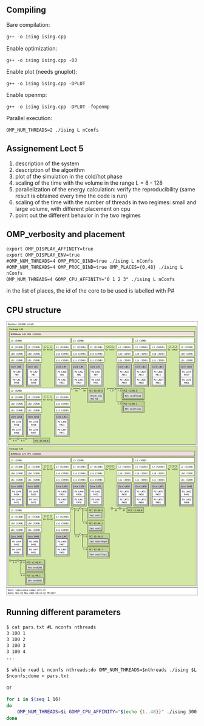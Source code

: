 Compiling
---

Bare compilation:

```c++
g++ -o ising ising.cpp 
```

Enable optimization:
```
g++ -o ising ising.cpp -O3
```

Enable plot (needs gnuplot):
```
g++ -o ising ising.cpp -DPLOT
```

Enable openmp:
```
g++ -o ising ising.cpp -DPLOT -fopenmp
```

Parallel execution:
```
OMP_NUM_THREADS=2 ./ising L nConfs
```

Assignement Lect 5
-------------------

1) description of the system
2) description of the algorithm
3) plot of the simulation in the cold/hot phase
4) scaling of the time with the volume in the range L = 8 - 128
5) parallelization of the energy calculation: verify the reproducibility (same result is obtained every time the code is run)
6) scaling of the time with the number of threads in two regimes: small and large volume, with different placement on cpu
7) point out the different behavior in the two regimes


OMP_verbosity and placement
-------------
```
export OMP_DISPLAY_AFFINITY=true
export OMP_DISPLAY_ENV=true
#OMP_NUM_THREADS=4 OMP_PROC_BIND=true ./ising L nConfs
#OMP_NUM_THREADS=4 OMP_PROC_BIND=true OMP_PLACES={0,48} ./ising L nConfs
OMP_NUM_THREADS=4 GOMP_CPU_AFFINITY="0 1 2 3" ./ising L nConfs

```
in the list of places, the id of the core to be used is labelled with P#


CPU structure
---

![cpu](cpu.svg)


Running different parameters
---

```
$ cat pars.txt #L nconfs nthreads
3 100 1
3 100 2
3 100 3
3 100 4
...

$ while read L nconfs nthreads;do OMP_NUM_THREADS=$nthreads ./ising $L $nconfs;done < pars.txt
```

or

```bash
for i in $(seq 1 16)
do
    OMP_NUM_THREADS=$i GOMP_CPU_AFFINITY="$(echo {1..48})" ./ising 300 1
done
```
